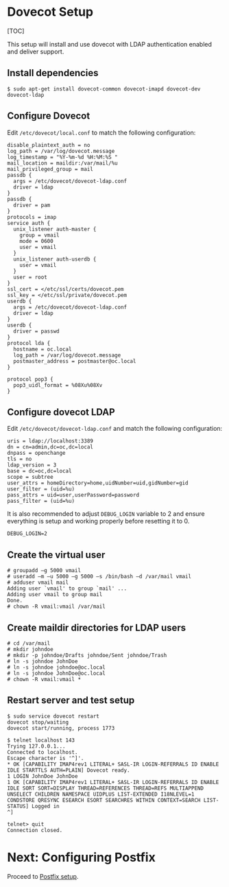# Dovecot Setup #

[TOC]

This setup will install and use dovecot with LDAP authentication
enabled and deliver support.

## Install dependencies ##

    $ sudo apt-get install dovecot-common dovecot-imapd dovecot-dev dovecot-ldap

## Configure Dovecot ##

Edit `/etc/dovecot/local.conf` to match the following configuration:

    disable_plaintext_auth = no
    log_path = /var/log/dovecot.message
    log_timestamp = "%Y-%m-%d %H:%M:%S " 
    mail_location = maildir:/var/mail/%u
    mail_privileged_group = mail
    passdb {
      args = /etc/dovecot/dovecot-ldap.conf
      driver = ldap
    }
    passdb {
      driver = pam
    }
    protocols = imap
    service auth {
      unix_listener auth-master {
        group = vmail
        mode = 0600
        user = vmail
      }
      unix_listener auth-userdb {
        user = vmail
      }
      user = root
    }
    ssl_cert = </etc/ssl/certs/dovecot.pem
    ssl_key = </etc/ssl/private/dovecot.pem
    userdb {
      args = /etc/dovecot/dovecot-ldap.conf
      driver = ldap
    }
    userdb {
      driver = passwd
    }
    protocol lda {
      hostname = oc.local
      log_path = /var/log/dovecot.message
      postmaster_address = postmaster@oc.local
    }

    protocol pop3 {
      pop3_uidl_format = %08Xu%08Xv
    }

## Configure dovecot LDAP ##

Edit `/etc/dovecot/dovecot-ldap.conf` and match the following configuration:

    uris = ldap://localhost:3389
    dn = cn=admin,dc=oc,dc=local
    dnpass = openchange
    tls = no
    ldap_version = 3
    base = dc=oc,dc=local
    scope = subtree
    user_attrs = homeDirectory=home,uidNumber=uid,gidNumber=gid
    user_filter = (uid=%u)
    pass_attrs = uid=user,userPassword=password
    pass_filter = (uid=%u)

It is also recommended to adjust `DEBUG_LOGIN` variable to 2 and
ensure everything is setup and working properly before resetting it to
0.

    DEBUG_LOGIN=2

## Create the virtual user ##

    # groupadd –g 5000 vmail
    # useradd –m –u 5000 –g 5000 –s /bin/bash –d /var/mail vmail
    # adduser vmail mail
    Adding user `vmail' to group `mail' ...
    Adding user vmail to group mail
    Done.
    # chown -R vmail:vmail /var/mail

## Create maildir directories for LDAP users

    # cd /var/mail
    # mkdir johndoe
    # mkdir -p johndoe/Drafts johndoe/Sent johndoe/Trash
    # ln -s johndoe JohnDoe
    # ln -s johndoe johndoe@oc.local
    # ln -s johndoe JohnDoe@oc.local
    # chown -R vmail:vmail *

## Restart server and test setup ##

    $ sudo service dovecot restart
    dovecot stop/waiting
    dovecot start/running, process 1773

    $ telnet localhost 143
    Trying 127.0.0.1...
    Connected to localhost.
    Escape character is '^]'.
    * OK [CAPABILITY IMAP4rev1 LITERAL+ SASL-IR LOGIN-REFERRALS ID ENABLE IDLE STARTTLS AUTH=PLAIN] Dovecot ready.
    1 LOGIN JohnDoe JohnDoe
    1 OK [CAPABILITY IMAP4rev1 LITERAL+ SASL-IR LOGIN-REFERRALS ID ENABLE IDLE SORT SORT=DISPLAY THREAD=REFERENCES THREAD=REFS MULTIAPPEND UNSELECT CHILDREN NAMESPACE UIDPLUS LIST-EXTENDED I18NLEVEL=1 CONDSTORE QRESYNC ESEARCH ESORT SEARCHRES WITHIN CONTEXT=SEARCH LIST-STATUS] Logged in
    ^]
    
    telnet> quit
    Connection closed.

# Next: Configuring Postfix #

Proceed to [Postfix setup](postfix.html).